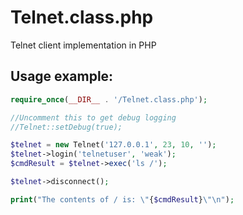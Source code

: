Telnet.class.php
================

Telnet client implementation in PHP

Usage example:
---
```php
require_once(__DIR__ . '/Telnet.class.php');

//Uncomment this to get debug logging
//Telnet::setDebug(true);

$telnet = new Telnet('127.0.0.1', 23, 10, '');
$telnet->login('telnetuser', 'weak');
$cmdResult = $telnet->exec('ls /');

$telnet->disconnect();

print("The contents of / is: \"{$cmdResult}\"\n");
```
